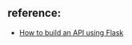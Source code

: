 ## reference:
- [How to build an API using Flask](https://dev.to/onecuriousmindset/how-to-build-an-api-using-flask-43ke)
